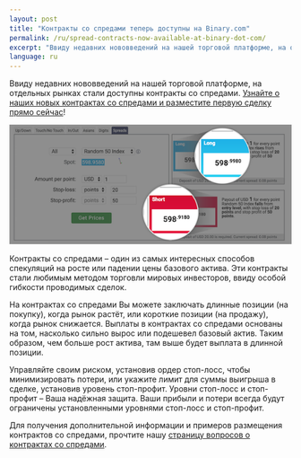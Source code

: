 ```yaml
---
layout: post
title: "Контракты со спредами теперь доступны на Binary.com"
permalink: /ru/spread-contracts-now-available-at-binary-dot-com/
excerpt: "Ввиду недавних нововведений на нашей торговой платформе, на отдельных рынках стали доступны контракты со спредами."
language: ru 
---
```


Ввиду недавних нововведений на нашей торговой платформе, на отдельных рынках стали доступны контракты со спредами. [Узнайте о наших новых контрактах со спредами и разместите первую сделку прямо сейчас](https://www.binary.com/d/trade.cgi?market=random&form_name=spreads&stop_profit=50&currency=USD&underlying_symbol=R_50&stop_type=point&date_start=now&amount_per_point=1&type=SPREADU&stop_loss=20&l=RU&utm_source=social&utm_medium=blog&utm_campaign=WhatsNew)!

![](/images/spreadcontracts2.png)

Контракты со спредами – один из самых интересных способов спекуляций на росте или падении цены базового актива. Эти контракты стали любимым методом торговли мировых инвесторов, ввиду особой гибкости проводимых сделок.

На контрактах со спредами Вы можете заключать длинные позиции (на покупку), когда рынок растёт, или короткие позиции (на продажу), когда рынок снижается. Выплаты в контрактах со спредами основаны на том, насколько сильно вырос или подешевел базовый актив. Таким образом, чем больше рост актива, там выше будет выплата в длинной позиции.

Управляйте своим риском, установив ордер стоп-лосс, чтобы минимизировать потери, или укажите лимит для суммы выигрыша в сделке, установив уровень стоп-профит. Уровни стоп-лосс и стоп-профит – Ваша надёжная защита. Ваши прибыли и потери всегда будут ограничены установленными уровнями стоп-лосс и стоп-профит.

Для получения дополнительной информации и примеров размещения контрактов со спредами, прочтите нашу [страницу вопросов о контрактах со спредами](https://binary.desk.com/customer/portal/articles/2091585-spread-trades). 
